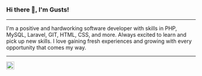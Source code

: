 ### Hi there 👋, I'm Gusts!


<hr>

I'm a positive and hardworking software developer with skills in PHP, MySQL, Laravel, GIT, HTML, CSS, and more. Always excited to learn and pick up new skills. I love gaining fresh experiences and growing with every opportunity that comes my way.

<hr>

<a href="https://www.linkedin.com/in/yushi95/"><img align="left" src="https://raw.githubusercontent.com/jaiel666/jaiel666/main/images/linkedin.svg" alt="Yu Shi | LinkedIn" width="21px"/></a>
